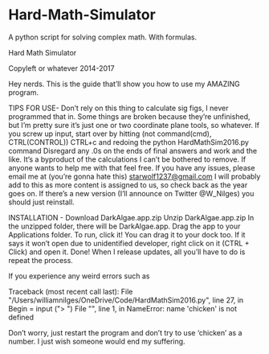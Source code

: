 # Hard-Math-Simulator
A python script for solving complex math. With formulas.

Hard Math Simulator

Copyleft or whatever 2014-2017

Hey nerds. This is the guide that’ll show you how to use my AMAZING program.

TIPS FOR USE- 
Don’t rely on this thing to calculate sig figs, I never programmed that in.
Some things are broken because they’re unfinished, but I’m pretty sure it’s just one or two coordinate plane tools, so whatever.
If you screw up input, start over by hitting (not command(cmd), CTRL(CONTROL)) CTRL+c and redoing the
	python HardMathSim2016.py
command
Disregard any .0s on the ends of final answers and work and the like. It’s a byproduct of the calculations I can’t be bothered to remove. If anyone wants to help me with that feel free.
If you have any issues, please email me at (you’re gonna hate this) starwolf1237@gmail.com
I will probably add to this as more content is assigned to us, so check back as the year goes on. If there’s a new version (I’ll announce on Twitter @W_Nilges) you should just reinstall.

INSTALLATION - 
Download DarkAlgae.app.zip
Unzip DarkAlgae.app.zip
In the unzipped folder, there will be DarkAlgae.app.
Drag the app to your Applications folder.
To run, click it! You can drag it to your dock too. If it says it won’t open due to unidentified developer, right click on it (CTRL + Click) and open it.
Done! When I release updates, all you’ll have to do is repeat the process.

If you experience any weird errors such as

Traceback (most recent call last):
  File "/Users/williamnilges/OneDrive/Code/HardMathSim2016.py", line 27, in <module>
    Begin = input ("> ")
  File "<string>", line 1, in <module>
NameError: name 'chicken' is not defined

Don’t worry, just restart the program and don’t try to use ‘chicken’ as a number.
I just wish someone would end my suffering.
